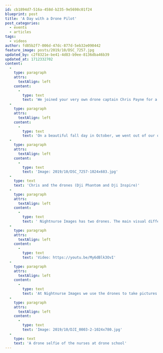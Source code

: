 ```yaml
---
id: cb1894d7-516a-458d-b235-9e5698c01f24
blueprint: post
title: 'A Day with a Drone Pilot'
post_categories:
  - events
  - articles
tags:
  - videos
author: fd85b2f7-006d-47dc-877d-5eb32e090442
feature_image: posts/2019/10/DSC_7257.jpg
updated_by: c2f8321e-be41-4d83-b9ee-8136dba46b39
updated_at: 1712332702
content:
  -
    type: paragraph
    attrs:
      textAlign: left
    content:
      -
        type: text
        text: 'We joined your very own drone captain Chris Payne for a test flight of our drones. Under perfect conditions, a group of nurses got an introduction to the drones and learned how to fly them.'
  -
    type: paragraph
    attrs:
      textAlign: left
    content:
      -
        type: text
        text: 'On a beautiful fall day in October, we went out of our office to learn some drone flying from Chris Payne, who is our drone pilot and captain here at Nightnurse Images. Together with co-pilot Antoni Keszycki, the collected nurses got detailed instructions on how to fly the drones and take pictures with them, as well as an explanation of the legal conditions of drone flying. After the instructions, the pilot aspirants tried out to fly the drones themselves.'
  -
    type: paragraph
    attrs:
      textAlign: left
    content:
      -
        type: text
        text: 'Image: 2019/10/DSC_7257-1024x683.jpg'
  -
    type: text
    text: 'Chris and the drones (Dji Phantom and Dji Inspire)'
  -
    type: paragraph
    attrs:
      textAlign: left
    content:
      -
        type: text
        text: ' Nightnurse Images has two drones. The main visual differences for the inexperienced drone enthusiast is the size and color of the two. However, they are different in more ways than what is visible to the eye: The larger one is a Dji Inspire, which is an older model and its key capability is filming. The smaller and newer model is a Dji Phantom that is better for taking pictures.'
  -
    type: paragraph
    attrs:
      textAlign: left
    content:
      -
        type: text
        text: 'Video: https://youtu.be/My6dBlk3OvI'
  -
    type: paragraph
    attrs:
      textAlign: left
    content:
      -
        type: text
        text: 'At Nightnurse Images we use the drones to take pictures of places and the pictures we use for visualizations. The drones give the possibility of new perspectives that aid our visualizations. Because it can also help show a project from a point of view that gives a better overview and show the surrounding area as well - which in some projects are relevant and needed.'
  -
    type: paragraph
    attrs:
      textAlign: left
    content:
      -
        type: text
        text: 'Image: 2019/10/DJI_0003-2-1024x780.jpg'
  -
    type: text
    text: 'A drone selfie of the nurses at drone school'
---
```

